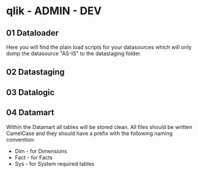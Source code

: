 # qlik - ADMIN - DEV

## 01 Dataloader

Here you will find the plain load scripts for your datasources which will only dump the datasource "AS-IS" to the datastaging folder.

## 02 Datastaging

## 03 Datalogic

## 04 Datamart

Within the Datamart all tables will be stored clean. All files should be written CamelCase and they should have a prefix with the following naming convention:

* Dim - for Dimensions
* Fact - for Facts
* Sys - for System required tables
